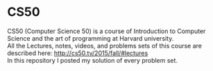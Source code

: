 # CS50
CS50 (Computer Science 50) is a course of Introduction to Computer Science and the art of programming at Harvard university.  
All the Lectures, notes, videos, and problems sets of this course are described here: http://cs50.tv/2015/fall/#lectures  
In this repository I posted my solution of every problem set.
